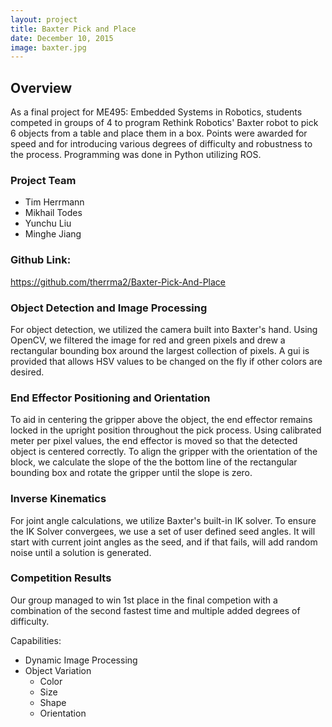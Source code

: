 ```yaml
---
layout: project
title: Baxter Pick and Place
date: December 10, 2015
image: baxter.jpg
---
```


## Overview
As a final project for ME495: Embedded Systems in Robotics, students competed in groups of 4 to program Rethink Robotics' Baxter robot to pick 6 objects from a table and place them in a box.  Points were awarded for speed and for introducing various degrees of difficulty and robustness to the process.  Programming was done in Python utilizing ROS.

### Project Team
*  Tim Herrmann  
*  Mikhail Todes  
*  Yunchu Liu  
*  Minghe Jiang  

### Github Link:
<https://github.com/therrma2/Baxter-Pick-And-Place>


### Object Detection and Image Processing
For object detection, we utilized the camera built into Baxter's hand.  Using OpenCV, we filtered the image for red and green pixels and drew a rectangular bounding box around the largest collection of pixels.  A gui is provided that allows HSV values to be changed on the fly if other colors are desired.


### End Effector Positioning and Orientation
To aid in centering the gripper above the object, the end effector remains locked in the upright position throughout the pick process.  Using calibrated meter per pixel values, the end effector is moved so that the detected object is centered correctly.  To align the gripper with the orientation of the block, we calculate the slope of the the bottom line of the rectangular bounding box and rotate the gripper until the slope is zero.


### Inverse Kinematics
For joint angle calculations, we utilize Baxter's built-in IK solver.  To ensure the IK Solver convergees, we use a set of user defined seed angles.  It will start with current joint angles as the seed, and if that fails, will add random noise until a solution is generated.


### Competition Results
Our group managed to win 1st place in the final competion with a combination of the second fastest time and multiple added degrees of difficulty.

Capabilities:

   - Dynamic Image Processing
   - Object Variation
      * Color
      * Size
      * Shape
      * Orientation


